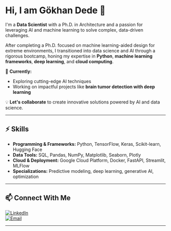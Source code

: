 # Hi, I am Gökhan Dede 👋  

I'm a **Data Scientist** with a Ph.D. in Architecture and a passion for leveraging AI and machine learning to solve complex, data-driven challenges.  

After completing a Ph.D. focused on machine learning-aided design for extreme environments, I transitioned into data science and AI through a rigorous bootcamp, honing my expertise in **Python**, **machine learning frameworks**, **deep learning**, and **cloud computing**.  

🌱 **Currently:**  
- Exploring cutting-edge AI techniques  
- Working on impactful projects like **brain tumor detection with deep learning**  

💡 **Let's collaborate** to create innovative solutions powered by AI and data science.  

---

## ⚡ Skills  

- **Programming & Frameworks:** Python, TensorFlow, Keras, Scikit-learn, Hugging Face  
- **Data Tools:** SQL, Pandas, NumPy, Matplotlib, Seaborn, Plotly  
- **Cloud & Deployment:** Google Cloud Platform, Docker, FastAPI, Streamlit, MLFlow  
- **Specializations:** Predictive modeling, deep learning, generative AI, optimization  

---

## 📫 Connect With Me  

[![LinkedIn](https://img.shields.io/badge/LinkedIn-Connect-blue)](https://linkedin.com/in/gokhan-dede)  
[![Email](https://img.shields.io/badge/Email-Contact-red)](mailto:gokhandede.ai@gmail.com)  

---
